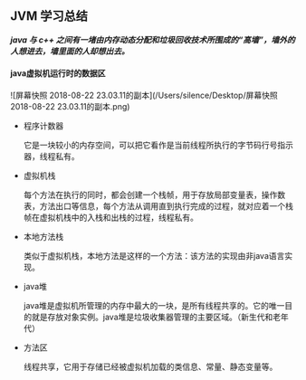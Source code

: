 ## JVM 学习总结



***java 与 c++ 之间有一堵由内存动态分配和垃圾回收技术所围成的“高墙”，墙外的人想进去，墙里面的人却想出去。***



#### java虚拟机运行时的数据区

![屏幕快照 2018-08-22 23.03.11的副本](/Users/silence/Desktop/屏幕快照 2018-08-22 23.03.11的副本.png)

* 程序计数器

  它是一块较小的内存空间，可以把它看作是当前线程所执行的字节码行号指示器，线程私有。

* 虚拟机栈

  每个方法在执行的同时，都会创建一个栈帧，用于存放局部变量表，操作数表，方法出口等信息，每个方法从调用直到执行完成的过程，就对应着一个栈帧在虚拟机栈中的入栈和出栈的过程，线程私有。

* 本地方法栈

  类似于虚拟机栈，本地方法是这样的一个方法：该方法的实现由非java语言实现。 

* java堆

  java堆是虚拟机所管理的内存中最大的一块，是所有线程共享的。它的唯一目的就是存放对象实例。java堆是垃圾收集器管理的主要区域。（新生代和老年代）

* 方法区

  线程共享，它用于存储已经被虚拟机加载的类信息、常量、静态变量等。
